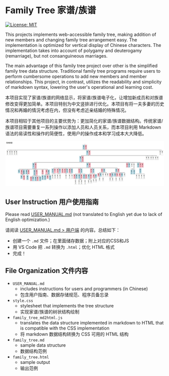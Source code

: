 # Family Tree 家谱/族谱
[![License: MIT](https://img.shields.io/badge/License-MIT-yellow.svg)](https://opensource.org/licenses/MIT)

This projects implements web-accessible family tree, making addition of new members and changing family tree arrangement easy. The implementation is optimized for vertical display of Chinese characters. The implementation takes into account of polygamy and deuterogamy (remarriage), but not consanguineous marriages.

The main advantage of this family tree project over other is the simplified family tree data structure. Traditional family tree programs require users to perform cumbersome operations to add new members and member relationships. This project, in contrast, utilizes the readability and simplicity of markdown syntax, lowering the user's operational and learning cost.

本项目实现了家谱/族谱的网络显示，将家谱/族谱电子化，让增加新成员和对族谱修改变得更加简单。本项目特别为中文竖排进行优化。本项目有将一夫多妻的历史情况和再婚的情況考虑在内，但没有考虑近亲结婚的特殊情况。

本项目相较于其他项目的主要优势为：更加简化的家谱/族谱数据结构。传统家谱/族谱项目需要重复一系列操作以添加人员和人员关系，而本项目利用 Markdown 语法的易读性和操作的简便性，使用户的操作成本和学习成本大大降低。

![Family tree example](example.jpg)

## User Instruction 用户使用指南
Please read [USER_MANUAL.md](USER_MANUAL.md) (not translated to English yet due to lack of English optimization.)

请阅读 [USER_MANUAL.md > 用户端](USER_MANUAL.md) 的内容。总结如下：

- 创建一个 `.md` 文件；在里面储存数据；附上对应的CSS和JS
- 用 VS Code 把 `.md` 转换为 `.html`；优化 HTML 格式
- 完成！

## File Organization 文件内容
- `USER_MANUAL.md`
  - includes instructions for users and programmers (in Chinese)
  - 包含用户指南、数据存储规范、程序员备忘录
- `style.css`
  - stylesheet that implements the tree structure
  - 实现家谱/族谱的树状结构绘制
- `family_tree_md2html.js`
  - translates the data structure implemented in markdown to HTML that is compatible with the CSS implementation
  - 将 markdown 数据结构转换为 CSS 可用的 HTML 结构
- `family_tree.md`
  - sample data structure
  - 数据结构范例
- `family_tree.html`
  - sample output
  - 输出范例
